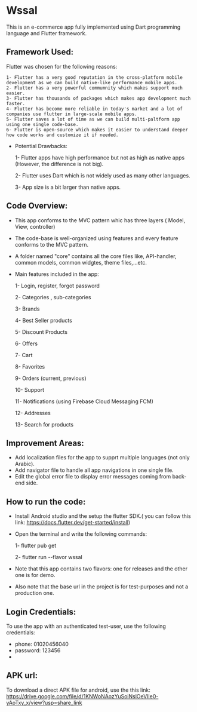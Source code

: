 
# Wssal

 This is an e-commerce app fully implemented using Dart programming language and Flutter framework.

## Framework Used:

Flutter was chosen for the following reasons:

    1- Flutter has a very good reputation in the cross-platform mobile development as we can build native-like performance mobile apps.
    2- Flutter has a very powerful commumnity which makes support much easier.
    3- Flutter has thousands of packages which makes app development much faster.
    4- Flutter has become more reliable in today's market and a lot of companies use flutter in large-scale mobile apps.
    5- Flutter saves a lot of time as we can build multi-paltform app using one single code-base.
    6- Flutter is open-source which makes it easier to understand deeper how code works and customize it if needed.

- Potential Drawbacks:
 
    1- Flutter apps have high performance but not as high as native apps (However, the difference is not big).
  
    2- Flutter uses Dart which is not widely used as many other languages.
  
    3- App size is a bit larger than native apps.

## Code Overview:

- This app conforms to the MVC pattern whic has three layers ( Model, View, controller)
- The code-base is well-organized using features and every feature conforms to the MVC pattern.
- A folder named "core" contains all the core files like, API-handler, common models, common widgtes, theme files,...etc.
- Main features included in the app:

    1- Login, register, forgot password
 
    2- Categories , sub-categories
  
    3- Brands
  
    4- Best Seller products
  
    5- Discount Products

    6- Offers
  
    7- Cart
  
    8- Favorites
  
    9- Orders (current, previous)
  
    10- Support
  
    11- Notifications (using Firebase Cloud Messaging FCM)
  
    12- Addresses
  
    13- Search for products

## Improvement Areas: 

- Add localization files for the app to supprt multiple languages (not only Arabic).
- Add navigator file to handle all app navigations in one single file.
- Edit the global error file to display error messages coming from back-end side. 

## How to run the code:
- Install Android studio and the setup the flutter SDK.( you can follow this link: https://docs.flutter.dev/get-started/install)
- Open the terminal and write the following commands:

    1- flutter pub get

    2- flutter run --flavor wssal

- Note that this app contains two flavors: one for releases and the other one is for demo.
- Also note that the base url in the project is for test-purposes and not a production one.

## Login Credentials:

To use the app with an authenticated test-user, use the following credentials:

- phone: 01020456040
- password: 123456
- 
## APK url: 

To download a direct APK file for android, use the this link: https://drive.google.com/file/d/1KNWoNAozYuSoiNslOeVIle0-yAoTxy_x/view?usp=share_link

